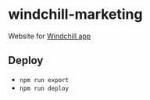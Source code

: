 # windchill-marketing

Website for [Windchill app](https://github.com/nicinabox/Windchill)

## Deploy

* `npm run export`
* `npm run deploy`
